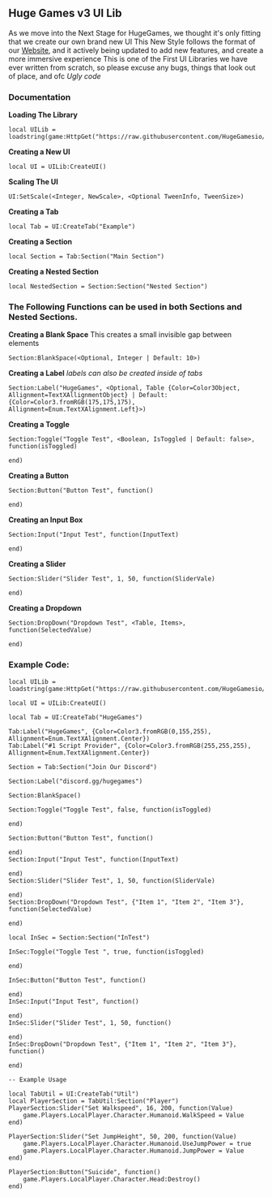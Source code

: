 ## Huge Games v3 UI Lib

As we move into the Next Stage for HugeGames, we thought it's only fitting that we create our own brand new UI
This New Style follows the format of our [Website](https://v3.hugegames.io), and it actively being updated to add new features, and create a more immersive experience
This is one of the First UI Libraries we have ever written from scratch, so please excuse any bugs, things that look out of place, and ofc *Ugly code*

### Documentation

**Loading The Library**

    local UILib = loadstring(game:HttpGet("https://raw.githubusercontent.com/HugeGamesio/HugeGamesv3/main/Lib.lua"))

**Creating a New UI**

    local UI = UILib:CreateUI()

**Scaling The UI**

    UI:SetScale(<Integer, NewScale>, <Optional TweenInfo, TweenSize>)

**Creating a Tab**

    local Tab = UI:CreateTab("Example")
   
  **Creating a Section**
  

    local Section = Tab:Section("Main Section")

**Creating a Nested Section**

    local NestedSection = Section:Section("Nested Section")

### The Following Functions can be used in both Sections and Nested Sections.

**Creating a Blank Space**
This creates a small invisible gap between elements

    Section:BlankSpace(<Optional, Integer | Default: 10>)

**Creating a Label**
*labels can also be created inside of tabs*

    Section:Label("HugeGames", <Optional, Table {Color=Color3Object, Allignment=TextXAllignmentObject} | Default: {Color=Color3.fromRGB(175,175,175), Allignment=Enum.TextXAlignment.Left}>)

**Creating a Toggle**

    Section:Toggle("Toggle Test", <Boolean, IsToggled | Default: false>, function(isToggled)
    
    end)

**Creating a Button**

    Section:Button("Button Test", function()
    	
    end)

**Creating an Input Box**

    Section:Input("Input Test", function(InputText)
    	
    end)
   
**Creating a Slider**

    Section:Slider("Slider Test", 1, 50, function(SliderVale)
    	
    end)

**Creating a Dropdown**

    Section:DropDown("Dropdown Test", <Table, Items>, function(SelectedValue)
    	
    end)


### Example Code:

    local UILib = loadstring(game:HttpGet("https://raw.githubusercontent.com/HugeGamesio/HugeGamesv3/main/Lib.lua"))
    
    local UI = UILib:CreateUI()
    
    local Tab = UI:CreateTab("HugeGames")
    
    Tab:Label("HugeGames", {Color=Color3.fromRGB(0,155,255), Allignment=Enum.TextXAlignment.Center})
    Tab:Label("#1 Script Provider", {Color=Color3.fromRGB(255,255,255), Allignment=Enum.TextXAlignment.Center})
    
    Section = Tab:Section("Join Our Discord")
    
    Section:Label("discord.gg/hugegames")
    
    Section:BlankSpace()
    
    Section:Toggle("Toggle Test", false, function(isToggled)
    
    end)
    
    Section:Button("Button Test", function()
    	
    end)
    Section:Input("Input Test", function(InputText)
    	
    end)
    Section:Slider("Slider Test", 1, 50, function(SliderVale)
    	
    end)
    Section:DropDown("Dropdown Test", {"Item 1", "Item 2", "Item 3"}, function(SelectedValue)
    	
    end)
    
    local InSec = Section:Section("InTest")
    
    InSec:Toggle("Toggle Test ", true, function(isToggled)
    	
    end)
    
    InSec:Button("Button Test", function()
    
    end)
    InSec:Input("Input Test", function()
    
    end)
    InSec:Slider("Slider Test", 1, 50, function()
    
    end)
    InSec:DropDown("Dropdown Test", {"Item 1", "Item 2", "Item 3"}, function()
    
    end)
    
    -- Example Usage
    
    local TabUtil = UI:CreateTab("Util")
    local PlayerSection = TabUtil:Section("Player")
    PlayerSection:Slider("Set Walkspeed", 16, 200, function(Value)
    	game.Players.LocalPlayer.Character.Humanoid.WalkSpeed = Value
    end)
    
    PlayerSection:Slider("Set JumpHeight", 50, 200, function(Value)
    	game.Players.LocalPlayer.Character.Humanoid.UseJumpPower = true
    	game.Players.LocalPlayer.Character.Humanoid.JumpPower = Value
    end)
    
    PlayerSection:Button("Suicide", function()
    	game.Players.LocalPlayer.Character.Head:Destroy()
    end)
